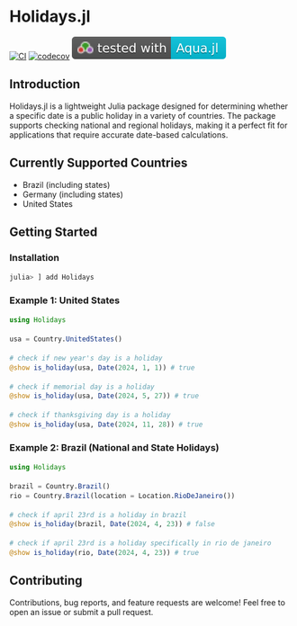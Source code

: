 # Holidays.jl

[![CI](https://github.com/raphasampaio/Holidays.jl/actions/workflows/CI.yml/badge.svg)](https://github.com/raphasampaio/Holidays.jl/actions/workflows/CI.yml)
[![codecov](https://codecov.io/gh/raphasampaio/Holidays.jl/graph/badge.svg?token=bM7aXQsSOZ)](https://codecov.io/gh/raphasampaio/Holidays.jl)
[![Aqua](https://raw.githubusercontent.com/JuliaTesting/Aqua.jl/master/badge.svg)](https://github.com/JuliaTesting/Aqua.jl)

## Introduction

Holidays.jl is a lightweight Julia package designed for determining whether a specific date is a public holiday in a variety of countries. The package supports checking national and regional holidays, making it a perfect fit for applications that require accurate date-based calculations.

## Currently Supported Countries

- Brazil (including states)
- Germany (including states)
- United States

## Getting Started

### Installation

```julia
julia> ] add Holidays
```

### Example 1: United States

```julia
using Holidays

usa = Country.UnitedStates()

# check if new year's day is a holiday
@show is_holiday(usa, Date(2024, 1, 1)) # true

# check if memorial day is a holiday
@show is_holiday(usa, Date(2024, 5, 27)) # true

# check if thanksgiving day is a holiday
@show is_holiday(usa, Date(2024, 11, 28)) # true
```

### Example 2: Brazil (National and State Holidays)

```julia
using Holidays

brazil = Country.Brazil()
rio = Country.Brazil(location = Location.RioDeJaneiro())

# check if april 23rd is a holiday in brazil
@show is_holiday(brazil, Date(2024, 4, 23)) # false

# check if april 23rd is a holiday specifically in rio de janeiro
@show is_holiday(rio, Date(2024, 4, 23)) # true
```

## Contributing

Contributions, bug reports, and feature requests are welcome! Feel free to open an issue or submit a pull request.